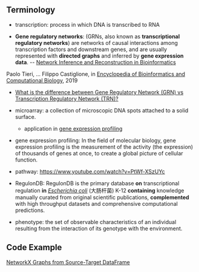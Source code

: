 ## Terminology

* transcription:
  process in which DNA is transcribed to RNA
  
* **Gene regulatory networks**:
 (GRNs, also known as **transcriptional regulatory networks**) are networks of causal interactions among transcription factors and downstream genes, and are usually represented with **directed graphs** and inferred by **gene expression data**. -- [Network Inference and Reconstruction in Bioinformatics](https://www.sciencedirect.com/science/article/pii/B9780128096338202902)

 Paolo Tieri, ... Filippo Castiglione, in [Encyclopedia of Bioinformatics and Computational Biology](https://www.sciencedirect.com/referencework/9780128114322), 2019
 
 - [What is the difference between Gene Regulatory Network (GRN) vs Transcription Regulatory Network (TRN)?](https://www.researchgate.net/post/What_is_the_difference_between_Gene_Regulatory_Network_GRN_vs_Transcription_Regulatory_Network_TRN)
 
* microarray:
  a collection of microscopic DNA spots attached to a solid surface.
  
  * application in [gene expression profiling](https://www.wikiwand.com/en/DNA_microarray#/Uses_and_types)
  
* gene expression profiling:
  In the field of molecular biology, gene expression profiling is the measurement of the activity (the expression) of thousands of genes at once, to create a global picture of cellular function.
  
* pathway:
  https://www.youtube.com/watch?v=PtWf-XSzUYc
  
* RegulonDB:
  RegulonDB is the primary database **on** transcriptional regulation **in** *[Escherichia coli](https://www.wikiwand.com/en/Escherichia_coli_in_molecular_biology)* (大肠杆菌) K-12 **containing** knowledge manually curated from original scientific publications, **complemented** with high throughput datasets and comprehensive computational predictions.
  
* phenotype:
  the set of observable characteristics of an individual resulting from the interaction of its genotype with the environment.

## Code Example
[NetworkX Graphs from Source-Target DataFrame](http://jonathansoma.com/lede/algorithms-2017/classes/networks/networkx-graphs-from-source-target-dataframe/)
